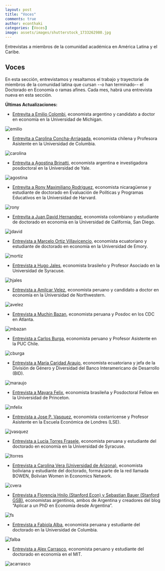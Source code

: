```yaml
---
layout: post
title: "Voces"
comments: true
author: econthaki
categories: [Voces]
image: assets/images/shutterstock_1733262980.jpg
---
```


Entrevistas a miembros de la comunidad académica en América Latina y el Caribe.

## Voces

En esta sección, entrevistamos y resaltamos el trabajo y trayectoria de miembros de la comunidad latina que cursan --o han terminado-- el Doctorado en Economía o ramas afines. Cada mes, habrá una entrevista nueva en esta sección.


**Últimas Actualizaciones:**

-   [Entrevita a Emilio Colombi][voces-emilio], economista argentino y candidato a doctor en economía en la Universidad de Michigan.

[voces-emilio]:   https://econthaki.github.io/voces/2025/05/01/voces_emilio_colombi.html

![emilio]({{site.baseurl}}/assets/images/voces/emilio_colombi.JPEG)

-   [Entrevita a Carolina Concha-Arriagada][voces-carolina], economista chilena y Profesora Asistente en la Universidad de Columbia.

[voces-carolina]:   https://econthaki.github.io/voces/2025/04/01/voces_carolina_concha_arriagada.html

![carolina]({{site.baseurl}}/assets/images/voces/carolina_concha_arriagada.png)

- [Entrevita a Agostina Brinatti][voces-agostina], economista argentina e investigadora posdoctoral en la Universidad de Yale.

[voces-agostina]:   https://econthaki.github.io/voces/2024/09/01/voces_agostina_brinatti.html

![agostina]({{site.baseurl}}/assets/images/voces/agostina_brinatti.jpeg)

-  [Entrevita a Rony Maximiliano Rodriguez][voces-rony], economista nicaragüense y estudiante de doctorado en Evaluación de Políticas y Programas Educativos en la Universidad de Harvard.

[voces-rony]:   https://econthaki.github.io/voces/2024/07/01/voces_rony_rodriguez.html

![rony]({{site.baseurl}}/assets/images/voces/rony.jpeg)

-  [Entrevita a Juan David Hernandez][voces-jdavid], economista colombiano y estudiante de doctorado en economía en la Universidad de California, San Diego.

[voces-jdavid]:   https://econthaki.github.io/voces/2024/04/01/voces_juan_david.html

![jdavid]({{site.baseurl}}/assets/images/voces/juan_david.jpg)

-  [Entrevista a Marcelo Ortiz Villavicencio][voces-mortiz], economista ecuatoriano y estudiante de doctorado en economía en la Universidad de Emory.

[voces-mortiz]:   https://econthaki.github.io/voces/2024/02/01/voces_marcelo_ortiz.html

![mortiz]({{site.baseurl}}/assets/images/voces/marcelo_ortiz.jpg)

-  [Entrevista a Hugo Jales][voces-hjales], economista brasileño y Profesor Asociado en la Universidad de Syracuse.

[voces-hjales]:   https://econthaki.github.io/voces/2023/09/01/voces_hugo_jales.html

![hjales]({{site.baseurl}}/assets/images/voces/hugo-jales.jpg)

-  [Entrevista a Amilcar Velez][voces-avelez], economista peruano y candidato a doctor en economía en la Universidad de Northwestern.

[voces-avelez]:   https://econthaki.github.io/voces/2023/07/01/voces_amilcar_velez.html

![avelez]({{site.baseurl}}/assets/images/voces/amilcar_velez.jpg)


-  [Entrevista a Muchin Bazan][voces-mbazan], economista peruana y Posdoc en los CDC en Atlanta.

[voces-mbazan]:   https://econthaki.github.io/voces/2023/05/01/voces_muchin_bazan.html

![mbazan]({{site.baseurl}}/assets/images/voces/muchin_bazan.jpg)

-  [Entrevista a Carlos Burga][voces-cburga], economista peruano y Profesor Asistente en la PUC Chile.

[voces-cburga]:   https://econthaki.github.io/voces/2023/05/01/voces_carlos_burga.html

![cburga]({{site.baseurl}}/assets/images/voces/Carlos_Burga.png)

-  [Entrevista a María Caridad Araujo][voces-maraujo], economista ecuatoriana y jefa de la División de Género y Diversidad del Banco Interamericano de Desarrollo (BID).

[voces-maraujo]:   https://econthaki.github.io/voces/2023/02/01/voces_maria_caridad_araujo.html

![maraujo]({{site.baseurl}}/assets/images/ma_caridad_araujo.JPG)

-  [Entrevista a Mayara Felix][voces-mfelix], economista brasileña y Posdoctoral Fellow en la Universidad de Princeton.

[voces-mfelix]:   https://econthaki.github.io/voces/2022/11/01/voces_mayara_felix.html

![mfelix]({{site.baseurl}}/assets/images/voces_mayara_felix.jpg)

-  [Entrevista a Jose P. Vasquez][voces-jvasquez], economista costarricense y Profesor Asistente en la Escuela Económica de Londres (LSE).

[voces-jvasquez]:   https://econthaki.github.io/voces/2022/06/01/voces_jose_p_vasquez.html

![jvasquez]({{site.baseurl}}/assets/images/voces_jose_p_vasquez.jpg)


-  [Entrevista a Lucía Torres Frasele][voces-ltorres], economista peruana y estudiante del doctorado en economía en la Universidad de Syracuse.

[voces-ltorres]:   https://econthaki.github.io/voces/2022/03/01/voces_lucia_torres.html

![ltorres]({{site.baseurl}}/assets/images/lucia_torres.jpg)



-  [Entrevista a Carolina Vera (Universidad de Arizona)][voces-cvera], economista boliviana y estudiante del doctorado, forma parte de la red llamada BOWEN, Bolivian Women in Economics Network.

[voces-cvera]:   https://econthaki.github.io/voces/2022/02/01/voces-cvera.html

![cvera]({{site.baseurl}}/assets/images/carolina-vera.jpg)


-  [Entrevista a Florencia Hnilo (Stanford Econ) y Sebastian Bauer (Stanford GSB)][voces-fs], economistas argentinos, ambos de Argentina y creadores del blog “Aplicar a un PhD en Economía desde Argentina”.

[voces-fs]:   https://econthaki.github.io/voces/2021/10/01/voces_fhnilo_sbauer.html

![fs]({{site.baseurl}}/assets/images/FH-SB.jpg)


-  [Entrevista a Fabiola Alba][voces-falba], economista peruana y estudiante del doctorado en la Universidad de Columbia.

[voces-falba]:   https://econthaki.github.io/voces/2021/06/01/voces_falba.html

![falba]({{site.baseurl}}/assets/images/Fabiola-Alba.jpg)


-  [Entrevista a Alex Carrasco][voces-acarrasco], economista peruano y estudiante del doctorado en economía en el MIT. 

[voces-acarrasco]:   https://econthaki.github.io/voces/2021/09/01/voces_acarrasco.html

![acarrasco]({{site.baseurl}}/assets/images/Alex-Carrasco.jpg)


